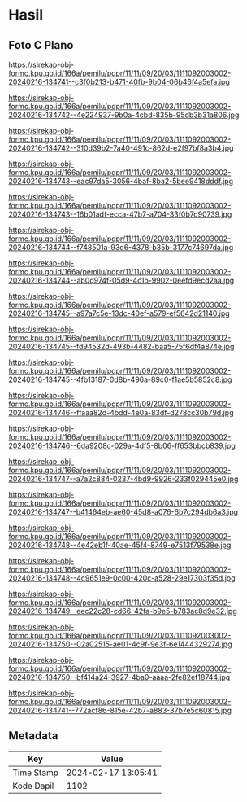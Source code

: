 # Hasil

## Foto C Plano

https://sirekap-obj-formc.kpu.go.id/166a/pemilu/pdpr/11/11/09/20/03/1111092003002-20240216-134741--c3f0b213-b471-40fb-9b04-06b46f4a5efa.jpg

https://sirekap-obj-formc.kpu.go.id/166a/pemilu/pdpr/11/11/09/20/03/1111092003002-20240216-134742--4e224937-9b0a-4cbd-835b-95db3b31a806.jpg

https://sirekap-obj-formc.kpu.go.id/166a/pemilu/pdpr/11/11/09/20/03/1111092003002-20240216-134742--310d39b2-7a40-491c-862d-e2f97bf8a3b4.jpg

https://sirekap-obj-formc.kpu.go.id/166a/pemilu/pdpr/11/11/09/20/03/1111092003002-20240216-134743--eac97da5-3056-4baf-8ba2-5bee9418dddf.jpg

https://sirekap-obj-formc.kpu.go.id/166a/pemilu/pdpr/11/11/09/20/03/1111092003002-20240216-134743--16b01adf-ecca-47b7-a704-33f0b7d90739.jpg

https://sirekap-obj-formc.kpu.go.id/166a/pemilu/pdpr/11/11/09/20/03/1111092003002-20240216-134744--f748501a-93d6-4378-b35b-3177c74697da.jpg

https://sirekap-obj-formc.kpu.go.id/166a/pemilu/pdpr/11/11/09/20/03/1111092003002-20240216-134744--ab0d974f-05d9-4c1b-9902-0eefd9ecd2aa.jpg

https://sirekap-obj-formc.kpu.go.id/166a/pemilu/pdpr/11/11/09/20/03/1111092003002-20240216-134745--a97a7c5e-13dc-40ef-a579-ef5642d21140.jpg

https://sirekap-obj-formc.kpu.go.id/166a/pemilu/pdpr/11/11/09/20/03/1111092003002-20240216-134745--fd94532d-493b-4482-baa5-75f6df4a874e.jpg

https://sirekap-obj-formc.kpu.go.id/166a/pemilu/pdpr/11/11/09/20/03/1111092003002-20240216-134745--4fb13187-0d8b-496a-89c0-f1ae5b5852c8.jpg

https://sirekap-obj-formc.kpu.go.id/166a/pemilu/pdpr/11/11/09/20/03/1111092003002-20240216-134746--ffaaa82d-4bdd-4e0a-83df-d278cc30b79d.jpg

https://sirekap-obj-formc.kpu.go.id/166a/pemilu/pdpr/11/11/09/20/03/1111092003002-20240216-134746--6da9208c-029a-4df5-8b06-ff653bbcb839.jpg

https://sirekap-obj-formc.kpu.go.id/166a/pemilu/pdpr/11/11/09/20/03/1111092003002-20240216-134747--a7a2c884-0237-4bd9-9926-233f029445e0.jpg

https://sirekap-obj-formc.kpu.go.id/166a/pemilu/pdpr/11/11/09/20/03/1111092003002-20240216-134747--b41464eb-ae60-45d8-a076-6b7c294db6a3.jpg

https://sirekap-obj-formc.kpu.go.id/166a/pemilu/pdpr/11/11/09/20/03/1111092003002-20240216-134748--4e42eb1f-40ae-45f4-8749-e7513f79538e.jpg

https://sirekap-obj-formc.kpu.go.id/166a/pemilu/pdpr/11/11/09/20/03/1111092003002-20240216-134748--4c9651e9-0c00-420c-a528-29e17303f35d.jpg

https://sirekap-obj-formc.kpu.go.id/166a/pemilu/pdpr/11/11/09/20/03/1111092003002-20240216-134749--eec22c28-cd66-42fa-b9e5-b783ac8d9e32.jpg

https://sirekap-obj-formc.kpu.go.id/166a/pemilu/pdpr/11/11/09/20/03/1111092003002-20240216-134750--02a02515-ae01-4c9f-9e3f-6e1444329274.jpg

https://sirekap-obj-formc.kpu.go.id/166a/pemilu/pdpr/11/11/09/20/03/1111092003002-20240216-134750--bf414a24-3927-4ba0-aaaa-2fe82ef18744.jpg

https://sirekap-obj-formc.kpu.go.id/166a/pemilu/pdpr/11/11/09/20/03/1111092003002-20240216-134741--772acf86-815e-42b7-a883-37b7e5c60815.jpg


## Metadata

| Key        | Value               |
| ---------- | ------------------- |
| Time Stamp | 2024-02-17 13:05:41 |
| Kode Dapil | 1102                |



